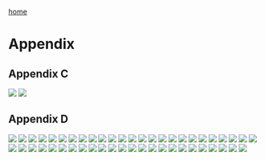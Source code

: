 ---
---

[home](home.html)

# Appendix

## Appendix C
![](figures/AppC.png)
![](figures/AppC2.png)

## Appendix D
![](figures/MT2NWP.png)
![](figures/MT2SWP.png)
![](figures/MT2SEP.png)
![](figures/SB4NWP.png)
![](figures/SB4NEP.png)
![](figures/SB4SEP.png)
![](figures/ST2NWP.png)
![](figures/ST2SWP.png)
![](figures/ST2SAP.png)
![](figures/ST2SEP.png)
![](figures/TT2NWP.png)
![](figures/TT2NEP.png)
![](figures/TT2CTP.png)
![](figures/TT2SWP.png)
![](figures/TT2SEP.png)
![](figures/MT2NWN.png)
![](figures/MT2SWN.png)
![](figures/MT2SEN.png)
![](figures/SB4NWN.png)
![](figures/SB4NEN.png)
![](figures/SB4SEN.png)
![](figures/ST2NWN.png)
![](figures/ST2SWN.png)
![](figures/ST2SAN.png)
![](figures/ST2SEN.png)
![](figures/TT2NWN.png)
![](figures/TT2NEN.png)
![](figures/TT2CTN.png)
![](figures/TT2SWN.png)
![](figures/TT2SEN.png)
![](figures/MT2R.png)
![](figures/SB4R.png)
![](figures/ST2R.png)
![](figures/TT2R.png)
![](figures/MT2NWPH.png)
![](figures/MT2SWPH.png)
![](figures/MT2SEPH.png)
![](figures/SB4NWPH.png)
![](figures/SB4NEPH.png)
![](figures/SB4SEPH.png)
![](figures/ST2NWPH.png)
![](figures/ST2SWPH.png)
![](figures/ST2SAPH.png)
![](figures/ST2SEPH.png)
![](figures/TT2NWPH.png)
![](figures/TT2NEPH.png)
![](figures/TT2CTPH.png)
![](figures/TT2SWPH.png)
![](figures/TT2SEPH.png)
